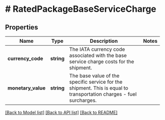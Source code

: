 # # RatedPackageBaseServiceCharge

## Properties

Name | Type | Description | Notes
------------ | ------------- | ------------- | -------------
**currency_code** | **string** | The IATA currency code associated with the base service charge costs for the shipment. |
**monetary_value** | **string** | The base value of the specific service for the shipment. This is equal to transportation charges - fuel surcharges. |

[[Back to Model list]](../../README.md#models) [[Back to API list]](../../README.md#endpoints) [[Back to README]](../../README.md)
